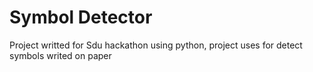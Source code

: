 # Symbol Detector
Project writted for Sdu hackathon using python, project uses for detect symbols writed on paper

